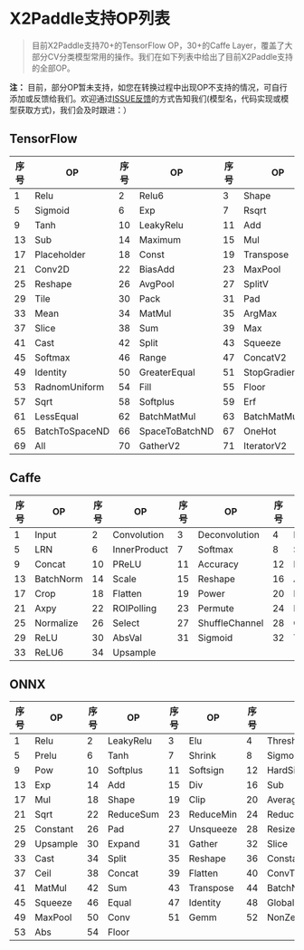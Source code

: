 # X2Paddle支持OP列表
> 目前X2Paddle支持70+的TensorFlow OP，30+的Caffe Layer，覆盖了大部分CV分类模型常用的操作。我们在如下列表中给出了目前X2Paddle支持的全部OP。

**注：** 目前，部分OP暂未支持，如您在转换过程中出现OP不支持的情况，可自行添加或反馈给我们。欢迎通过[ISSUE反馈](https://github.com/PaddlePaddle/X2Paddle/issues/new)的方式告知我们(模型名，代码实现或模型获取方式)，我们会及时跟进：）

## TensorFlow

| 序号 | OP | 序号 | OP | 序号 | OP | 序号 | OP |
|------|------|------|------|------|------|------|------|
| 1  | Relu             | 2  | Relu6          | 3  | Shape          | 4  | Abs                   |
| 5  | Sigmoid          | 6  | Exp            | 7  | Rsqrt          | 8  | swish_f32             |
| 9  | Tanh             | 10 | LeakyRelu      | 11 | Add            | 12 | RealDiv               |
| 13 | Sub              | 14 | Maximum        | 15 | Mul            | 16 | FloorDiv              |
| 17 | Placeholder      | 18 | Const          | 19 | Transpose      | 20 | FusedBatchNorm        |
| 21 | Conv2D           | 22 | BiasAdd        | 23 | MaxPool        | 24 | DepthwiseConv2dNative |
| 25 | Reshape          | 26 | AvgPool        | 27 | SplitV         | 28 | SquaredDifference     |
| 29 | Tile             | 30 | Pack           | 31 | Pad            | 32 | ResizeBilinear        |
| 33 | Mean             | 34 | MatMul         | 35 | ArgMax         | 36 | StridedSlice          |
| 37 | Slice            | 38 | Sum            | 39 | Max            | 40 | Conv2DBackpropInput   |
| 41 | Cast             | 42 | Split          | 43 | Squeeze        | 44 | ResizeNearestNeighbor |
| 45 | Softmax          | 46 | Range          | 47 | ConcatV2       | 48 | MirrorPad             |
| 49 | Identity         | 50 | GreaterEqual   | 51 | StopGradient   | 52 | Minimum               |
| 53 | RadnomUniform    | 54 | Fill           | 55 | Floor          | 56 | DepthToSpace          |
| 57 | Sqrt             | 58 | Softplus       | 59 | Erf            | 60 | AddV2                 |
| 61 | LessEqual        | 62 | BatchMatMul    | 63 | BatchMatMulV2  | 64 | ExpandDims            |
| 65 | BatchToSpaceND   | 66 | SpaceToBatchND | 67 | OneHot         | 68 | Pow                   |
| 69 | All              | 70 | GatherV2       | 71 | IteratorV2     |    |                       |

## Caffe

| 序号 | OP | 序号 | OP | 序号 | OP | 序号 | OP |
|------|------|------|------|------|------|------|------|
| 1  | Input     | 2  | Convolution  | 3  | Deconvolution  | 4  | Pooling              |
| 5  | LRN       | 6  | InnerProduct | 7  | Softmax        | 8  | Slice                |
| 9  | Concat    | 10 | PReLU        | 11 | Accuracy       | 12 | Eltwise              |
| 13 | BatchNorm | 14 | Scale        | 15 | Reshape        | 16 | ArgMax               |
| 17 | Crop      | 18 | Flatten      | 19 | Power          | 20 | Reduction            |
| 21 | Axpy      | 22 | ROIPolling   | 23 | Permute        | 24 | DetectionOutput      |
| 25 | Normalize | 26 | Select       | 27 | ShuffleChannel | 28 | ConvolutionDepthwise |
| 29 | ReLU      | 30 | AbsVal       | 31 | Sigmoid        | 32 | TanH                 |
| 33 | ReLU6     | 34 | Upsample |

## ONNX

| 序号 | OP | 序号 | OP | 序号 | OP | 序号 | OP |
|------|------|------|------|------|------|------|------|
| 1  | Relu     | 2  | LeakyRelu | 3  | Elu       | 4  | ThresholdedRelu    |
| 5  | Prelu    | 6  | Tanh      | 7  | Shrink    | 8  | Sigmoid            |
| 9  | Pow      | 10 | Softplus  | 11 | Softsign  | 12 | HardSigmoid        |
| 13 | Exp      | 14 | Add       | 15 | Div       | 16 | Sub                |
| 17 | Mul      | 18 | Shape     | 19 | Clip      | 20 | AveragePool        |
| 21 | Sqrt     | 22 | ReduceSum | 23 | ReduceMin | 24 | ReduceMean         |
| 25 | Constant | 26 | Pad       | 27 | Unsqueeze | 28 | Resize             |
| 29 | Upsample | 30 | Expand    | 31 | Gather    | 32 | Slice              |
| 33 | Cast     | 34 | Split     | 35 | Reshape   | 36 | ConstantOfShape    |
| 37 | Ceil     | 38 | Concat    | 39 | Flatten   | 40 | ConvTranspose      |
| 41 | MatMul   | 42 | Sum       | 43 | Transpose | 44 | BatchNormalization |
| 45 | Squeeze  | 46 | Equal     | 47 | Identity  | 48 | GlobalAveragePool  |
| 49 | MaxPool  | 50 | Conv      | 51 | Gemm      | 52 | NonZero            |
| 53 | Abs      | 54 | Floor     |
